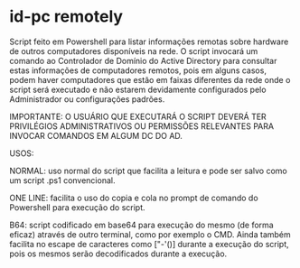 # id-pc remotely
Script feito em Powershell para listar informações remotas sobre hardware de outros computadores disponíveis na rede.
O script invocará um comando ao Controlador de Domínio do Active Directory para consultar estas informações de computadores remotos, pois em alguns casos, podem haver computadores que estão em faixas diferentes da rede onde o script será executado e não estarem devidamente configurados pelo Administrador ou configurações padrões.

IMPORTANTE: O USUÁRIO QUE EXECUTARÁ O SCRIPT DEVERÁ TER PRIVILÉGIOS ADMINISTRATIVOS OU PERMISSÕES RELEVANTES PARA INVOCAR COMANDOS EM ALGUM DC DO AD.

USOS:

NORMAL: uso normal do script que facilita a leitura e pode ser salvo como um script .ps1 convencional.

ONE LINE: facilita o uso do copia e cola no prompt de comando do Powershell para execução do script.

B64: script codificado em base64 para execução do mesmo (de forma eficaz) através de outro terminal, como por exemplo o CMD. Ainda também facilita no escape de caracteres como ["-'()] durante a execução do script, pois os mesmos serão decodificados durante a execução.

